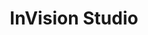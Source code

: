 ---
title: InVision Studio
intro: Web-based design tool. Invision's version of Sketch.
link: https://www.invisionapp.com/studio
category:
- Visual design
image: "inv.png"
---